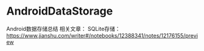 # AndroidDataStorage
Android数据存储总结
相关文章：
SQLite存储：https://www.jianshu.com/writer#/notebooks/12388341/notes/12176155/preview
